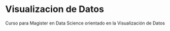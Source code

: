 # Visualizacion de Datos
Curso para Magister en Data Science orientado en la Visualización de Datos 
